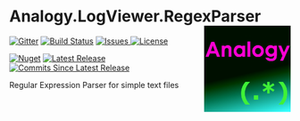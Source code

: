 # Analogy.LogViewer.RegexParser          <img src="./Assets/AnalogyRegex.png" align="right" width="155px" height="155px">

<p align="center">

[![Gitter](https://badges.gitter.im/Analogy-LogViewer/community.svg)](https://gitter.im/Analogy-LogViewer/community?utm_source=badge&utm_medium=badge&utm_campaign=pr-badge)  [![Build Status](https://dev.azure.com/Analogy-LogViewer/Analogy%20Log%20Viewer/_apis/build/status/Analogy-LogViewer.Analogy.LogViewer.RegexParser?branchName=master)](https://dev.azure.com/Analogy-LogViewer/Analogy%20Log%20Viewer/_build/latest?definitionId=30&branchName=master)
 <a href="https://github.com/Analogy-LogViewer/Analogy.LogViewer.RegexParser/issues">
    <img src="https://img.shields.io/github/issues/Analogy-LogViewer/Analogy.LogViewer.RegexParser" img alt="Issues"/>
</a>
<a href="https://github.com/Analogy-LogViewer/Analogy.LogViewer.RegexParser/blob/master/LICENSE.md">
    <img src="https://img.shields.io/github/license/Analogy-LogViewer/Analogy.LogViewer.RegexParser" img alt="License"/>
</a>

 [![Nuget](https://img.shields.io/nuget/v/Analogy.LogViewer.RegexParser)](https://www.nuget.org/packages/Analogy.LogViewer.RegexParser/)
<a href="https://github.com/Analogy-LogViewer/Analogy.LogViewer.RegexParser/releases">
    <img src="https://img.shields.io/github/v/release/Analogy-LogViewer/Analogy.LogViewer.RegexParser" img alt="Latest Release"/>
</a>
<a href="https://github.com/Analogy-LogViewer/Analogy.LogViewer.RegexParser/compare/V1.0.0...master">
    <img src="https://img.shields.io/github/commits-since/Analogy-LogViewer/Analogy.LogViewer.RegexParser/latest" img alt="Commits Since Latest Release"/>
</a>
</p>


Regular Expression Parser for simple text files
